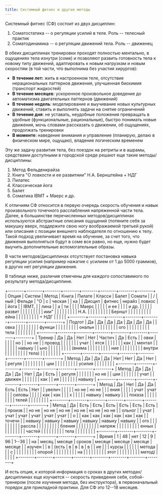 ```yaml
---
title: Системный фитнес и другие методы
---
```


Системный фитнес (СФ) состоит из двух дисциплин:

1.  Соматостатика -- о регуляции усилий в теле. Роль -- телесный практик
2.  Соматодинамика -- о регуляции движений тела. Роль -- движенец

В обеих дисциплинах тренировки проходят полностью ментально, в ощущениях
тела изнутри (соме) и позволяют развить готовность тела к новому типу
движений, адаптировать к новым нагрузкам и новым скоростям (в той части,
что выполнима без участия хирургов):

-   **В течение лет:** жить в настроенном теле, отсутствие
    нерациональных паттернов движения, улучшенная биохимия (транспорт
    жидкостей)
-   **В течение месяцев**: ускоренное произвольное доведение до
    автоматизма двигательных паттернов (движений)
-   **В течение недель**: моделирование и выучивание новых культурных
    движений, ставить и выполнять задачи на снятие ограничений
-   **В течение дня**: не уставать, неудобные положения превращать в
    удобные (функциональные, рациональные), быстро понимать новые
    движения, мочь словами рассказать о движении, об ощущениях,
    продолжать тренировки
-   **В моменте**: наведение внимания и управление (планирую, делаю в
    физическом мире, ощущаю), владение логическим временем

Эту же задачу развития тела, без поездок на ретриты и в ашрамы,
средствами доступными в городской среде решают еще такие
методы/дисциплины:

1.  Метод Фельденкрайза
2.  Книга \"О ловкости и ее развитиии\" Н.А. Бернштейна + НДГ
3.  Пилатес
4.  Классическая йога
5.  Балет
6.  Соматика IBMT + Маерс и др.

К отличиям СФ относится в первую очередь скорость обучения и навык
произвольного точечного расслабления напряженной части тела. Далее, в
большинстве перечисленных методов/дисциплинах используются абстрактные
описания ощущений (потяните себя за макушку вверх, поддержите свою ногу
воображаемой третьей рукой) или описания с позиции внешнего наблюдателя
по отношению к телу. Такой подход увеличивает время на обучение, за счет
того, что движения выполняться будут в соме все равно, но еще, нужно
будет выучить дополнительные вспомогательные образы.

В части методов/дисциплинах отсутствует постановка навыка регуляции
усилия (например нажатие с усилием от 1 до 5000 граммов), в других нет
регуляции движения.

В таблице ниже, различия отмечены для каждого сопоставимого по
результату метода/дисциплине.

+--------+--------+--------+--------+--------+--------+--------+--------+
| Опция  | Систем | Метод  | Книга  | Пилате | Класси | Балет  | Сомати |
| /      | ный    | Фельде | \"О    | с      | ческая |        | ка     |
| Дисцип | фитнес | нкрайз | ловкос |        | йога   |        | IBMT,  |
| лина   |        | а      | ти     |        |        |        | Маерс  |
|        |        |        | и ее   |        |        |        | и др.  |
|        |        |        | развит |        |        |        |        |
|        |        |        | иии\"  |        |        |        |        |
|        |        |        | Н.А.   |        |        |        |        |
|        |        |        | Берншт |        |        |        |        |
|        |        |        | ейна   |        |        |        |        |
|        |        |        | + НДГ  |        |        |        |        |
+--------+--------+--------+--------+--------+--------+--------+--------+
| Подгот | Да     | Да     | Да     | Да     | Да     | Да     | Да     |
| овка   |        |        |        |        |        |        |        |
| функци |        |        |        |        |        |        |        |
| ональн |        |        |        |        |        |        |        |
| ого    |        |        |        |        |        |        |        |
| тела   |        |        |        |        |        |        |        |
+--------+--------+--------+--------+--------+--------+--------+--------+
| Тренир | Да     | Да     | Нет    | Нет    | Частич | Да     | Есть   |
| овки   |        |        |        |        | но     |        | но не  |
| провод |        |        |        |        |        |        | учат   |
| ятся   |        |        |        |        |        |        | как    |
| ментал |        |        |        |        |        |        | навыку |
| ьно    |        |        |        |        |        |        |        |
| (внима |        |        |        |        |        |        |        |
| ние    |        |        |        |        |        |        |        |
| внутри |        |        |        |        |        |        |        |
| тела)  |        |        |        |        |        |        |        |
+--------+--------+--------+--------+--------+--------+--------+--------+
| Метод  | Да     | Да     | Да     | Нет    | Нет    | Да     | Нет    |
| регуля |        |        |        |        |        |        |        |
| ции    |        |        |        |        |        |        |        |
| усилия |        |        |        |        |        |        |        |
+--------+--------+--------+--------+--------+--------+--------+--------+
| Метод  | Да     | Да     | Да     | Да     | Нет    | Да     | Есть   |
| регуля |        |        |        |        |        |        | но не  |
| ции    |        |        |        |        |        |        | учат   |
| движен |        |        |        |        |        |        | как    |
| ия     |        |        |        |        |        |        | навыку |
+--------+--------+--------+--------+--------+--------+--------+--------+
| Метод  | Да     | Нет    | Да     | Да     | Есть   | Есть   | Нет    |
| увелич |        |        |        |        | но не  | но не  |        |
| ения   |        |        |        |        | учат   | учат   |        |
| силовы |        |        |        |        | как    | как    |        |
| х      |        |        |        |        | навыку | навыку |        |
| показа |        |        |        |        |        |        |        |
| телей  |        |        |        |        |        |        |        |
+--------+--------+--------+--------+--------+--------+--------+--------+
| Метод  | Да     | Есть   | Есть   | Есть   | Есть   | Есть   | Есть   |
| произв |        | но не  | но не  | но не  | но не  | но не  | но не  |
| ольног |        | учат   | учат   | учат   | учат   | учат   | учат   |
| о      |        | как    | как    | как    | как    | как    | как    |
| точечн |        | навыку | навыку | навыку | навыку | навыку | навыку |
| ого    |        |        |        |        |        |        |        |
| рассла |        |        |        |        |        |        |        |
| бления |        |        |        |        |        |        |        |
| напряж |        |        |        |        |        |        |        |
| енных  |        |        |        |        |        |        |        |
| частей |        |        |        |        |        |        |        |
| тела   |        |        |        |        |        |        |        |
+--------+--------+--------+--------+--------+--------+--------+--------+
| Время  | 1      | 48     | нет    | 12     | 9      | 96     | 1--36  |
| на     | месяц  | месяце | сроков | месяце | месяце | месяце | месяце |
| изучен |        | в      | (есть  | в      | в      | в      | в      |
| ие     |        |        | курсы  |        |        |        |        |
| метода |        |        | с      |        |        |        |        |
|        |        |        | опорой |        |        |        |        |
|        |        |        | на     |        |        |        |        |
|        |        |        | этот   |        |        |        |        |
|        |        |        | метод) |        |        |        |        |
+--------+--------+--------+--------+--------+--------+--------+--------+

И есть опция, к которой информация о сроках в других методах/дисциплинах
еще изучается -- скорость приведения себя, собой-тренером (после
изучения метода, без инструктора), в первоначальный порядок для
прикладной практики. Для СФ это 12--18 месяцев.
